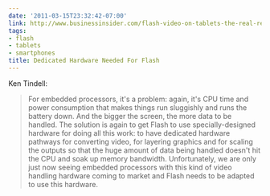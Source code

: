 ```yaml
---
date: '2011-03-15T23:32:42-07:00'
link: http://www.businessinsider.com/flash-video-on-tablets-the-real-reason-why-its-not-happened-2011-3
tags:
- flash
- tablets
- smartphones
title: Dedicated Hardware Needed For Flash
---
```


Ken Tindell:

>For embedded processors, it's a problem: again, it's CPU time and power consumption that makes things run sluggishly and runs the battery down. And the bigger the screen, the more data to be handled. The solution is again to get Flash to use specially-designed hardware for doing all this work: to have dedicated hardware pathways for converting video, for layering graphics and for scaling the outputs so that the huge amount of data being handled doesn't hit the CPU and soak up memory bandwidth. Unfortunately, we are only just now seeing embedded processors with this kind of video handling hardware coming to market and Flash needs to be adapted to use this hardware.
